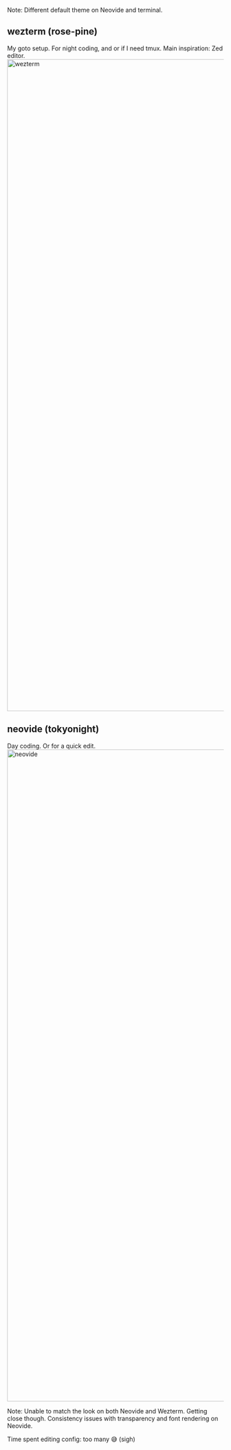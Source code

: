 Note: Different default theme on Neovide and terminal.

## wezterm (rose-pine)
My goto setup. For night coding, and or if I need tmux. Main inspiration: Zed editor.
<img width="1512" alt="wezterm" src="https://github.com/user-attachments/assets/88fdbc05-c5b5-4485-89d3-a600e542c0e9">

## neovide (tokyonight)
Day coding. Or for a quick edit.
<img width="1512" alt="neovide" src="https://github.com/user-attachments/assets/0d313b18-f7bb-48d4-bc0c-227ce96ad558">

Note: Unable to match the look on both Neovide and Wezterm. Getting close though. Consistency issues with transparency and font rendering on Neovide.

Time spent editing config: too many 😅 (sigh)
